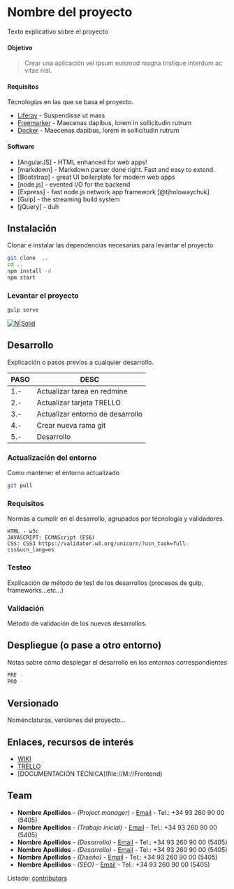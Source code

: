 # Nombre del proyecto

Texto explicativo sobre el proyecto

#### Objetivo

> Crear una aplicación vel ipsum euismod magna tristique interdum ac vitae nisi. 

#### Requisitos

Técnologías en las que se basa el proyecto.

* [Liferay](http://www.mecalux.es) - Suspendisse ut mass
* [Freemarker](http://www.mecalux.es) - Maecenas dapibus, lorem in sollicitudin rutrum
* [Docker](http://www.mecalux.es) - Maecenas dapibus, lorem in sollicitudin rutrum

#### Software

* [AngularJS] - HTML enhanced for web apps!
* [markdown] - Markdown parser done right. Fast and easy to extend.
* [Bootstrap] - great UI boilerplate for modern web apps
* [node.js] - evented I/O for the backend
* [Express] - fast node.js network app framework [@tjholowaychuk]
* [Gulp] - the streaming build system
* [jQuery] - duh

## Instalación

Clonar e instalar las dependencias necesarias para levantar el proyecto

```sh
git clone  ..
cd ..
npm install -d
npm start
```

### Levantar el proyecto 

```sh
gulp serve
```

[![N|Solid](https://dynamicimageses-v2b.netdna-ssl.com/product/es_1707_hd.jpg)](https://nodesource.com/products/nsolid)

## Desarrollo

Explicación o pasos previos a cualquier desarrollo. 

| PASO | DESC |
| ---- | ---- |
| 1.- | Actualizar tarea en redmine |
| 2.- | Actualizar tarjeta TRELLO |
| 3.- | Actualizar entorno de desarrollo |
| 4.- | Crear nueva rama git |
| 5.- | Desarrollo |

### Actualización del entorno

Como mantener el entorno actualizado

```sh
git pull
```

### Requisitos

Normas a cumplir en el desarrollo, agrupados por técnología y validadores.

```
HTML - w3c
JAVASCRIPT: ECMAScript (ES6)
CSS: CSS3 https://validator.w3.org/unicorn/?ucn_task=full-css&ucn_lang=es
```

### Testeo

Explicación de método de test de los desarrollos (procesos de gulp, frameworks...etc...)

### Validación

Método de validación de los nuevos desarrollos.


## Despliegue (o pase a otro entorno)

Notas sobre cómo desplegar el desarrollo en los entornos correspondientes

```sh
PRE - 
PRO -
```

## Versionado  

Noménclaturas, versiones del proyecto...

## Enlaces, recursos de interés

  - [WIKI](https://github.com/xanisu/documentation-template/wiki)
  - [TRELLO](https://github.com/xanisu/documentation-template/wiki)
  - [DOCUMENTACIÓN TÉCNICA](file://M://Frontend\)

## Team

* **Nombre Apellidos** - *(Project manager)* - [Email](nombre.apellidos@mecalux.com) - Tel.: +34 93 260 90 00 (5405)
* **Nombre Apellidos** - *(Trabajo inicial)* - [Email](nombre.apellidos@mecalux.com) - Tel.: +34 93 260 90 00 (5405)
* **Nombre Apellidos** - *(Desarrollo)* - [Email](nombre.apellidos@mecalux.com) - Tel.: +34 93 260 90 00 (5405)
* **Nombre Apellidos** - *(Desarrollo)* - [Email](nombre.apellidos@mecalux.com) - Tel.: +34 93 260 90 00 (5405)
* **Nombre Apellidos** - *(Diseño)* - [Email](nombre.apellidos@mecalux.com) - Tel.: +34 93 260 90 00 (5405)
* **Nombre Apellidos** - *(SEO)* - [Email](nombre.apellidos@mecalux.com) - Tel.: +34 93 260 90 00 (5405)


Listado: [contributors](https://github.com/your/project/contributors) 

